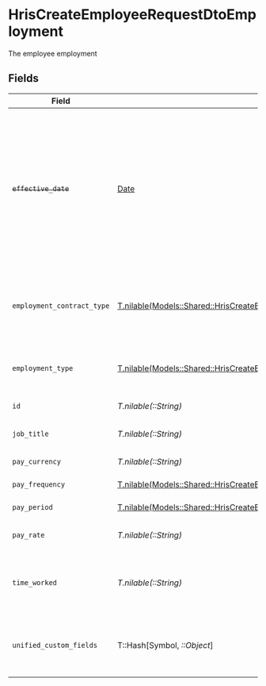 # HrisCreateEmployeeRequestDtoEmployment

The employee employment


## Fields

| Field                                                                                                                                                                    | Type                                                                                                                                                                     | Required                                                                                                                                                                 | Description                                                                                                                                                              | Example                                                                                                                                                                  |
| ------------------------------------------------------------------------------------------------------------------------------------------------------------------------ | ------------------------------------------------------------------------------------------------------------------------------------------------------------------------ | ------------------------------------------------------------------------------------------------------------------------------------------------------------------------ | ------------------------------------------------------------------------------------------------------------------------------------------------------------------------ | ------------------------------------------------------------------------------------------------------------------------------------------------------------------------ |
| ~~`effective_date`~~                                                                                                                                                     | [Date](https://ruby-doc.org/stdlib-2.6.1/libdoc/date/rdoc/Date.html)                                                                                                     | :heavy_minus_sign:                                                                                                                                                       | : warning: ** DEPRECATED **: This will be removed in a future release, please migrate away from it as soon as possible.<br/><br/>The effective date of the employment contract | 2021-01-01T01:01:01.000Z                                                                                                                                                 |
| `employment_contract_type`                                                                                                                                               | [T.nilable(Models::Shared::HrisCreateEmployeeRequestDtoSchemasEmploymentContractType)](../../models/shared/hriscreateemployeerequestdtoschemasemploymentcontracttype.md) | :heavy_minus_sign:                                                                                                                                                       | The employment work schedule type (e.g., full-time, part-time)                                                                                                           | full_time                                                                                                                                                                |
| `employment_type`                                                                                                                                                        | [T.nilable(Models::Shared::HrisCreateEmployeeRequestDtoSchemasEmploymentType)](../../models/shared/hriscreateemployeerequestdtoschemasemploymenttype.md)                 | :heavy_minus_sign:                                                                                                                                                       | The type of employment (e.g., contractor, permanent)                                                                                                                     | permanent                                                                                                                                                                |
| `id`                                                                                                                                                                     | *T.nilable(::String)*                                                                                                                                                    | :heavy_minus_sign:                                                                                                                                                       | Unique identifier                                                                                                                                                        | 8187e5da-dc77-475e-9949-af0f1fa4e4e3                                                                                                                                     |
| `job_title`                                                                                                                                                              | *T.nilable(::String)*                                                                                                                                                    | :heavy_minus_sign:                                                                                                                                                       | The job title of the employee                                                                                                                                            | Software Engineer                                                                                                                                                        |
| `pay_currency`                                                                                                                                                           | *T.nilable(::String)*                                                                                                                                                    | :heavy_minus_sign:                                                                                                                                                       | The currency used for pay                                                                                                                                                | USD                                                                                                                                                                      |
| `pay_frequency`                                                                                                                                                          | [T.nilable(Models::Shared::HrisCreateEmployeeRequestDtoPayFrequency)](../../models/shared/hriscreateemployeerequestdtopayfrequency.md)                                   | :heavy_minus_sign:                                                                                                                                                       | The pay frequency                                                                                                                                                        | hourly                                                                                                                                                                   |
| `pay_period`                                                                                                                                                             | [T.nilable(Models::Shared::HrisCreateEmployeeRequestDtoPayPeriod)](../../models/shared/hriscreateemployeerequestdtopayperiod.md)                                         | :heavy_minus_sign:                                                                                                                                                       | The pay period                                                                                                                                                           | monthly                                                                                                                                                                  |
| `pay_rate`                                                                                                                                                               | *T.nilable(::String)*                                                                                                                                                    | :heavy_minus_sign:                                                                                                                                                       | The pay rate for the employee                                                                                                                                            | 40.00                                                                                                                                                                    |
| `time_worked`                                                                                                                                                            | *T.nilable(::String)*                                                                                                                                                    | :heavy_minus_sign:                                                                                                                                                       | The time worked for the employee in ISO 8601 duration format                                                                                                             | P0Y0M0DT8H0M0S                                                                                                                                                           |
| `unified_custom_fields`                                                                                                                                                  | T::Hash[Symbol, *::Object*]                                                                                                                                              | :heavy_minus_sign:                                                                                                                                                       | Custom Unified Fields configured in your StackOne project                                                                                                                | {<br/>"my_project_custom_field_1": "REF-1236",<br/>"my_project_custom_field_2": "some other value"<br/>}                                                                 |